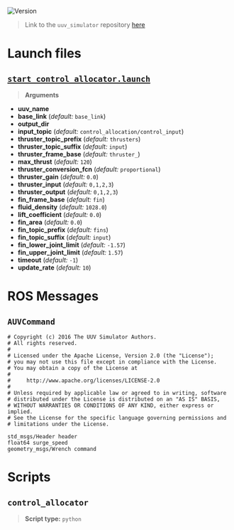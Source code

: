 ![Version](https://img.shields.io/badge/version-0.6.11-brightgreen.svg)

> Link to the `uuv_simulator` repository [here](https://github.com/uuvsimulator/uuv_simulator)

# Launch files

## [`start_control_allocator.launch`](https://github.com/uuvsimulator/uuv_simulator/tree/master/uuv_auv_control_allocator/launch/start_control_allocator.launch)

> **Arguments**

* **uuv_name**
* **base_link** (*default:* `base_link`)
* **output_dir**
* **input_topic** (*default:* `control_allocation/control_input`)
* **thruster_topic_prefix** (*default:* `thrusters`)
* **thruster_topic_suffix** (*default:* `input`)
* **thruster_frame_base** (*default:* `thruster_`)
* **max_thrust** (*default:* `120`)
* **thruster_conversion_fcn** (*default:* `proportional`)
* **thruster_gain** (*default:* `0.0`)
* **thruster_input** (*default:* `0,1,2,3`)
* **thruster_output** (*default:* `0,1,2,3`)
* **fin_frame_base** (*default:* `fin`)
* **fluid_density** (*default:* `1028.0`)
* **lift_coefficient** (*default:* `0.0`)
* **fin_area** (*default:* `0.0`)
* **fin_topic_prefix** (*default:* `fins`)
* **fin_topic_suffix** (*default:* `input`)
* **fin_lower_joint_limit** (*default:* `-1.57`)
* **fin_upper_joint_limit** (*default:* `1.57`)
* **timeout** (*default:* `-1`)
* **update_rate** (*default:* `10`)

# ROS Messages

## `AUVCommand`

```
# Copyright (c) 2016 The UUV Simulator Authors.
# All rights reserved.
#
# Licensed under the Apache License, Version 2.0 (the "License");
# you may not use this file except in compliance with the License.
# You may obtain a copy of the License at
#
#     http://www.apache.org/licenses/LICENSE-2.0
#
# Unless required by applicable law or agreed to in writing, software
# distributed under the License is distributed on an "AS IS" BASIS,
# WITHOUT WARRANTIES OR CONDITIONS OF ANY KIND, either express or implied.
# See the License for the specific language governing permissions and
# limitations under the License.

std_msgs/Header header
float64 surge_speed
geometry_msgs/Wrench command
```

# Scripts

## `control_allocator`

> **Script type:** `python`

